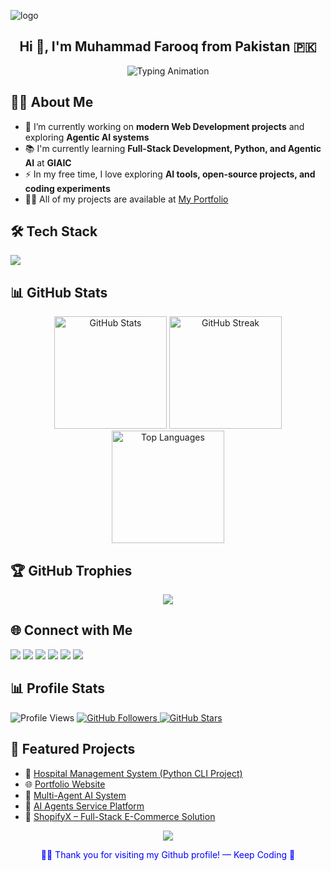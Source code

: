 <!-- Banner -->
![logo](https://github.com/Muhammad-Fraooq/Muhammad_Farooq/blob/main/logo.png)

<!-- Main Heading -->
<h2 align="center">Hi 👋, I'm Muhammad Farooq from Pakistan 🇵🇰</h2>

<!-- Animated Typing Heading -->
<p align="center">
  <img src="https://readme-typing-svg.herokuapp.com?font=Fira+Code&size=22&pause=1000&color=0E75B6&center=true&vCenter=true&width=650&lines=🌟+Frontend+Developer;🌍+Exploring+Full-Stack+%26+Agentic+AI;💡+Future+Agentic+AI+Engineer+🚀" alt="Typing Animation"/>
</p>

## 👨‍💻 About Me  

- 🔭 I’m currently working on **modern Web Development projects** and exploring **Agentic AI systems**  
- 📚 I'm currently learning **Full-Stack Development, Python, and Agentic AI** at **GIAIC**  
- ⚡ In my free time, I love exploring **AI tools, open-source projects, and coding experiments**
- 👨‍💻 All of my projects are available at [My Portfolio](https://porfolio-milestone-2-pk.vercel.app/)  

## 🛠️ Tech Stack  

<p align="left">  
  <img src="https://skillicons.dev/icons?i=html,css,js,ts,react,nextjs,tailwind,python,git,github,vscode,figma,nodejs,express,mongodb,fastapi,postman" />  
</p>  

## 📊 GitHub Stats  

<p align="center">  
  <img src="https://github-readme-stats.vercel.app/api?username=Muhammad-Fraooq&show_icons=true&theme=tokyonight" alt="GitHub Stats" height="180"/>  
  <img src="https://github-readme-streak-stats.herokuapp.com/?user=Muhammad-Fraooq&theme=tokyonight" alt="GitHub Streak" height="180"/>  
  <img src="https://github-readme-stats.vercel.app/api/top-langs/?username=Muhammad-Fraooq&layout=compact&theme=tokyonight" alt="Top Languages" height="180"/>  
</p>  

## 🏆 GitHub Trophies  

<p align="center">  
  <img src="https://github-profile-trophy.vercel.app/?username=Muhammad-Fraooq&theme=tokyonight&no-frame=true&row=1&column=8" />  
</p>  

## 🌐 Connect with Me  

<p align="left">  
  <a href="mailto:muhammad888xyz@gmail.com"><img src="https://img.shields.io/badge/Gmail-D14836?style=for-the-badge&logo=gmail&logoColor=white"></a>  
  <a href="https://github.com/Muhammad-Fraooq"><img src="https://img.shields.io/badge/GitHub-100000?style=for-the-badge&logo=github&logoColor=white"></a>  
  <a href="https://www.linkedin.com/in/muhammad-farooq-developer"><img src="https://img.shields.io/badge/LinkedIn-0077B5?style=for-the-badge&logo=linkedin&logoColor=white"></a>  
  <a href="https://twitter.com/Muhammaddev2007"><img src="https://img.shields.io/badge/Twitter-1DA1F2?style=for-the-badge&logo=twitter&logoColor=white"></a>  
  <a href="https://facebook.com/muhammad.farooq.2007"><img src="https://img.shields.io/badge/Facebook-1877F2?style=for-the-badge&logo=facebook&logoColor=white"></a>  
  <a href="https://medium.com/@muhammadfarooqdev"><img src="https://img.shields.io/badge/Medium-000000?style=for-the-badge&logo=medium&logoColor=white"></a>  
</p>  

## 📊 Profile Stats  

<p align="left">
  <img src="https://komarev.com/ghpvc/?username=Muhammad-Fraooq&label=Profile%20Views&color=blueviolet&style=for-the-badge" alt="Profile Views" />
  
  <a href="https://github.com/Muhammad-Fraooq?tab=followers">
    <img src="https://img.shields.io/github/followers/Muhammad-Fraooq?label=Followers&style=for-the-badge&color=0e75b6" alt="GitHub Followers" />
  </a>
  
  <a href="https://github.com/Muhammad-Fraooq?tab=repositories">
    <img src="https://img.shields.io/github/stars/Muhammad-Fraooq?label=Stars&style=for-the-badge&color=yellow" alt="GitHub Stars" />
  </a>
</p>


## 🚀 Featured Projects  

- 🏥 [Hospital Management System (Python CLI Project)](https://github.com/Muhammad-Fraooq/hospital_management_system)  
- 🌐 [Portfolio Website](https://porfolio-milestone-2-pk.vercel.app/)  
- 🤖 [Multi-Agent AI System](https://huggingface.co/spaces/muhammaddev2007/multi-agent)  
- 🧠 [AI Agents Service Platform](https://agentia-world-by-muhammad.vercel.app/)
- 🛒 [ShopifyX – Full-Stack E-Commerce Solution](https://full-stack-ecommerce-website-seven.vercel.app/)


<!-- Animated Footer -->
<p align="center">
  <img src="https://capsule-render.vercel.app/api?type=waving&color=0e75b6&height=150&section=footer"/>
</p>

<!-- Thank You (bounce left ↔ right) -->
<center><p style="color:blue">🙏✨ Thank you for visiting my Github profile! — Keep Coding 🚀</p></center>
